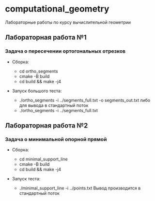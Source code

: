 # computational_geometry
Лабораторные работы по курсу вычислительной геометрии

## Лабораторная работа №1
### Задача о пересечении ортогональных отрезков

* Сборка:
  * cd ortho_segments
  * cmake -B build
  * cd build && make -j4

* Запуск большого теста:
  * ./ortho_segments -i ../segments_full.txt -o segments_out.txt
  либо для вывода в стандартный поток
  * ./ortho_segments -i ../segments_full.txt

## Лабораторная работа №2
### Задача о минимальной опорной прямой

* Сборка:
  * cd minimal_support_line
  * cmake -B build
  * cd build && make -j4

* Запуск теста:
  * ./minimal_support_line -i ../points.txt
Вывод производится в стандартный поток

